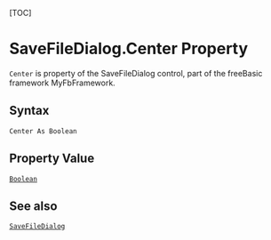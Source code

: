 [TOC]
# SaveFileDialog.Center Property

`Center` is property of the SaveFileDialog control, part of the freeBasic framework MyFbFramework.
## Syntax
```freeBasic
Center As Boolean
```
## Property Value
[`Boolean`]("https://www.freebasic.net/wiki/KeyPgBoolean")
## See also
[`SaveFileDialog`](SaveFileDialog.md)
